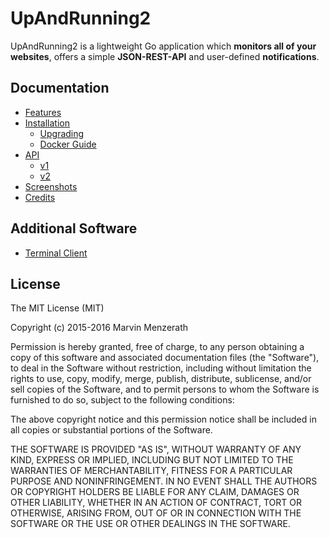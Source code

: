 # UpAndRunning2
UpAndRunning2 is a lightweight Go application which **monitors all of your websites**, offers a simple **JSON-REST-API** and user-defined **notifications**.

## Documentation
* [Features](docs/features.md)
* [Installation](docs/installation/install.md)
	* [Upgrading](docs/installation/upgrade.md)
	* [Docker Guide](docs/installation/docker.md)
* [API](docs/api/index.md)
	* [v1](docs/api/v1.md)
	* [v2](docs/api/v2.md)
* [Screenshots](docs/screenshots/index.md)
* [Credits](docs/credits.md)

## Additional Software
* [Terminal Client](https://github.com/MarvinMenzerath/UpAndRunning2-Terminal-Client)

## License
The MIT License (MIT)

Copyright (c) 2015-2016 Marvin Menzerath

Permission is hereby granted, free of charge, to any person obtaining a copy of this software and associated documentation files (the "Software"), to deal in the Software without restriction, including without limitation the rights to use, copy, modify, merge, publish, distribute, sublicense, and/or sell copies of the Software, and to permit persons to whom the Software is furnished to do so, subject to the following conditions:

The above copyright notice and this permission notice shall be included in all copies or substantial portions of the Software.

THE SOFTWARE IS PROVIDED "AS IS", WITHOUT WARRANTY OF ANY KIND, EXPRESS OR IMPLIED, INCLUDING BUT NOT LIMITED TO THE WARRANTIES OF MERCHANTABILITY, FITNESS FOR A PARTICULAR PURPOSE AND NONINFRINGEMENT. IN NO EVENT SHALL THE AUTHORS OR COPYRIGHT HOLDERS BE LIABLE FOR ANY CLAIM, DAMAGES OR OTHER LIABILITY, WHETHER IN AN ACTION OF CONTRACT, TORT OR OTHERWISE, ARISING FROM, OUT OF OR IN CONNECTION WITH THE SOFTWARE OR THE USE OR OTHER DEALINGS IN THE SOFTWARE.
